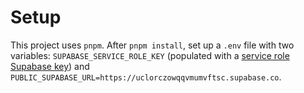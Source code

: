 # Setup

This project uses `pnpm`. After `pnpm install`, set up a `.env` file with two variables: `SUPABASE_SERVICE_ROLE_KEY` (populated with a [service role Supabase key](https://supabase.com/dashboard/project/uclorczowqqvmumvftsc/settings/api)) and `PUBLIC_SUPABASE_URL=https://uclorczowqqvmumvftsc.supabase.co`.